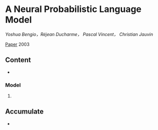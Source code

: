 # A Neural Probabilistic Language Model

*Yoshua Bengio，Réjean Ducharme， Pascal Vincent， Christian Jauvin* 

[Paper](http://dl.acm.org/citation.cfm?id=944966) 2003

## Content

+

### Model
1. 

## Accumulate

* 
